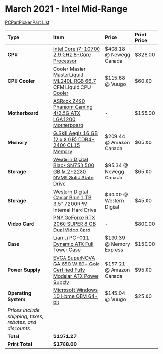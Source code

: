 # March 2021 - Intel Mid-Range

[PCPartPicker Part List](https://ca.pcpartpicker.com/list/nzH7sL)

| Type                                                     | Item                                                                                                                                                                                                            | Price                    | Print Price |
| :------------------------------------------------------- | :-------------------------------------------------------------------------------------------------------------------------------------------------------------------------------------------------------------- | :----------------------- | :---------- |
| **CPU**                                                  | [Intel Core i7-10700 2.9 GHz 8-Core Processor](https://ca.pcpartpicker.com/product/dLK2FT/intel-core-i7-10700-29-ghz-8-core-processor-bx8070110700)                                                             | $408.18 @ Newegg Canada  | $328.00     |
| **CPU Cooler**                                           | [Cooler Master MasterLiquid ML240L RGB 66.7 CFM Liquid CPU Cooler](https://ca.pcpartpicker.com/product/RcdFf7/cooler-master-masterliquid-ml240l-rgb-667-cfm-liquid-cpu-cooler-mlw-d24m-a20pc-r1)                | $115.68 @ Vuugo          | $60.00      |
| **Motherboard**                                          | [ASRock Z490 Phantom Gaming 4/2.5G ATX LGA1200 Motherboard](https://ca.pcpartpicker.com/product/JyRgXL/asrock-z490-phantom-gaming-425g-atx-lga1200-motherboard-z490-phantom-gaming-425g)                        | -                        | $155.00     |
| **Memory**                                               | [G.Skill Aegis 16 GB (2 x 8 GB) DDR4-2400 CL15 Memory](https://ca.pcpartpicker.com/product/xxs8TW/gskill-memory-f42400c15d16gis)                                                                                | $209.44 @ Amazon Canada  | $65.00      |
| **Storage**                                              | [Western Digital Black SN750 500 GB M.2-2280 NVME Solid State Drive](https://ca.pcpartpicker.com/product/KTQG3C/western-digital-wd_black-sn750-500-gb-m2-2280-nvme-solid-state-drive-wds500g3x0c)               | $95.34 @ Newegg Canada   | $65.00      |
| **Storage**                                              | [Western Digital Caviar Blue 1 TB 3.5" 7200RPM Internal Hard Drive](https://ca.pcpartpicker.com/product/MwW9TW/western-digital-internal-hard-drive-wd10ezex)                                                    | $49.99 @ Western Digital | $45.00      |
| **Video Card**                                           | [PNY GeForce RTX 2060 SUPER 8 GB Dual Video Card](https://ca.pcpartpicker.com/product/rZwkcf/pny-geforce-rtx-2060-super-8-gb-dual-video-card-vcg20608sdfppb)                                                    | -                        | $800.00     |
| **Case**                                                 | [Lian Li PC-O11 Dynamic ATX Full Tower Case](https://ca.pcpartpicker.com/product/Hwkj4D/lian-li-pc-o11dx-atx-full-tower-case-pc-o11dx)                                                                          | $190.39 @ Memory Express | $150.00     |
| **Power Supply**                                         | [EVGA SuperNOVA GA 650 W 80+ Gold Certified Fully Modular ATX Power Supply](https://ca.pcpartpicker.com/product/Xsn8TW/evga-supernova-ga-650-w-80-gold-certified-fully-modular-atx-power-supply-220-ga-0650-x1) | $157.21 @ Amazon Canada  | $95.00      |
| **Operating System**                                     | [Microsoft Windows 10 Home OEM 64-bit](https://ca.pcpartpicker.com/product/wtgPxr/microsoft-os-kw900140)                                                                                                        | $145.04 @ Vuugo          | $25.00      |
| _Prices include shipping, taxes, rebates, and discounts_ |
| **Total**                                                | **$1371.27**                                                                                                                                                                                                    |
| **Print Total**                                          | **$1788.00**                                                                                                                                                                                                    |

